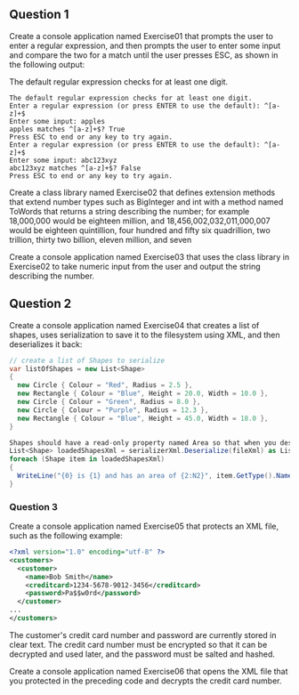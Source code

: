 ## Question 1
Create a console application named Exercise01 that prompts the user to enter a regular expression, and then prompts the user to enter some input and compare the two for a match until the user presses ESC, as shown in the following output:

The default regular expression checks for at least one digit.

```
The default regular expression checks for at least one digit.
Enter a regular expression (or press ENTER to use the default): ^[a-z]+$
Enter some input: apples
apples matches ^[a-z]+$? True
Press ESC to end or any key to try again.
Enter a regular expression (or press ENTER to use the default): ^[a-z]+$
Enter some input: abc123xyz
abc123xyz matches ^[a-z]+$? False
Press ESC to end or any key to try again.
```

Create a class library named Exercise02 that defines extension methods that extend number types such as BigInteger and int with a method named ToWords that returns a string describing the number; for example 18,000,000 would be eighteen million, and 18,456,002,032,011,000,007 would be eighteen quintillion, four hundred and fifty six quadrillion, two trillion, thirty two billion, eleven million, and seven

Create a console application named Exercise03 that uses the class library in Exercise02 to take numeric input from the user and output the string describing the number.

## Question 2

Create a console application named Exercise04 that creates a list of shapes, uses serialization to save it to the filesystem using XML, and then deserializes it back:

```csharp
// create a list of Shapes to serialize
var listOfShapes = new List<Shape>
{
  new Circle { Colour = "Red", Radius = 2.5 },
  new Rectangle { Colour = "Blue", Height = 20.0, Width = 10.0 },
  new Circle { Colour = "Green", Radius = 8.0 },
  new Circle { Colour = "Purple", Radius = 12.3 },
  new Rectangle { Colour = "Blue", Height = 45.0, Width = 18.0 },
}

Shapes should have a read-only property named Area so that when you deserialize, you can output a list of shape, including their areas, as shown here:
List<Shape> loadedShapesXml = serializerXml.Deserialize(fileXml) as List<Shape>;
foreach (Shape item in loadedShapesXml)
{
  WriteLine("{0} is {1} and has an area of {2:N2}", item.GetType().Name, item.Colour, item.Area);
}
```
### Question 3
Create a console application named Exercise05 that protects an XML file, such as the following example:
```xml
<?xml version="1.0" encoding="utf-8" ?>
<customers>
  <customer>
    <name>Bob Smith</name>
    <creditcard>1234-5678-9012-3456</creditcard>
    <password>Pa$$w0rd</password>
  </customer>
...
</customers>

```
The customer's credit card number and password are currently stored in clear text. The credit card number must be encrypted so that it can be decrypted and used later, and the password must be salted and hashed.

Create a console application named Exercise06 that opens the XML file that you protected in the preceding code and decrypts the credit card number.